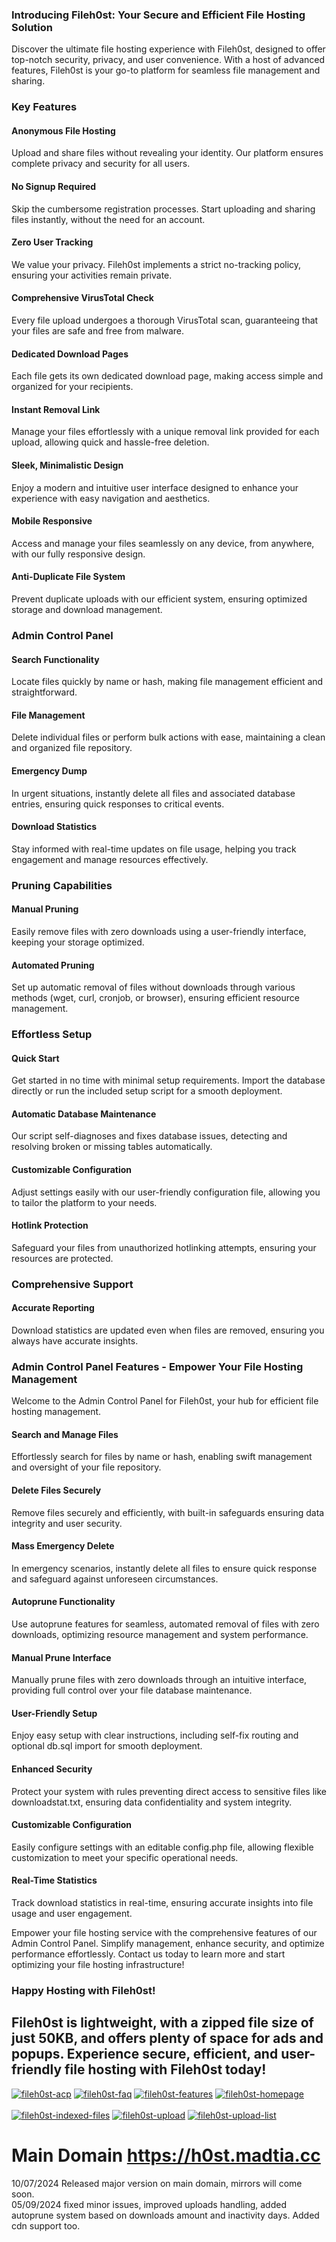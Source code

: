 ### Introducing Fileh0st: Your Secure and Efficient File Hosting Solution

Discover the ultimate file hosting experience with Fileh0st, designed to offer top-notch security, privacy, and user convenience. With a host of advanced features, Fileh0st is your go-to platform for seamless file management and sharing.

### Key Features

#### Anonymous File Hosting
Upload and share files without revealing your identity. Our platform ensures complete privacy and security for all users.

#### No Signup Required
Skip the cumbersome registration processes. Start uploading and sharing files instantly, without the need for an account.

#### Zero User Tracking
We value your privacy. Fileh0st implements a strict no-tracking policy, ensuring your activities remain private.

#### Comprehensive VirusTotal Check
Every file upload undergoes a thorough VirusTotal scan, guaranteeing that your files are safe and free from malware.

#### Dedicated Download Pages
Each file gets its own dedicated download page, making access simple and organized for your recipients.

#### Instant Removal Link
Manage your files effortlessly with a unique removal link provided for each upload, allowing quick and hassle-free deletion.

#### Sleek, Minimalistic Design
Enjoy a modern and intuitive user interface designed to enhance your experience with easy navigation and aesthetics.

#### Mobile Responsive
Access and manage your files seamlessly on any device, from anywhere, with our fully responsive design.

#### Anti-Duplicate File System
Prevent duplicate uploads with our efficient system, ensuring optimized storage and download management.

### Admin Control Panel

#### Search Functionality
Locate files quickly by name or hash, making file management efficient and straightforward.

#### File Management
Delete individual files or perform bulk actions with ease, maintaining a clean and organized file repository.

#### Emergency Dump
In urgent situations, instantly delete all files and associated database entries, ensuring quick responses to critical events.

#### Download Statistics
Stay informed with real-time updates on file usage, helping you track engagement and manage resources effectively.

### Pruning Capabilities

#### Manual Pruning
Easily remove files with zero downloads using a user-friendly interface, keeping your storage optimized.

#### Automated Pruning
Set up automatic removal of files without downloads through various methods (wget, curl, cronjob, or browser), ensuring efficient resource management.

### Effortless Setup

#### Quick Start
Get started in no time with minimal setup requirements. Import the database directly or run the included setup script for a smooth deployment.

#### Automatic Database Maintenance
Our script self-diagnoses and fixes database issues, detecting and resolving broken or missing tables automatically.

#### Customizable Configuration
Adjust settings easily with our user-friendly configuration file, allowing you to tailor the platform to your needs.

#### Hotlink Protection
Safeguard your files from unauthorized hotlinking attempts, ensuring your resources are protected.

### Comprehensive Support

#### Accurate Reporting
Download statistics are updated even when files are removed, ensuring you always have accurate insights.

### Admin Control Panel Features - Empower Your File Hosting Management

Welcome to the Admin Control Panel for Fileh0st, your hub for efficient file hosting management.

#### Search and Manage Files
Effortlessly search for files by name or hash, enabling swift management and oversight of your file repository.

#### Delete Files Securely
Remove files securely and efficiently, with built-in safeguards ensuring data integrity and user security.

#### Mass Emergency Delete
In emergency scenarios, instantly delete all files to ensure quick response and safeguard against unforeseen circumstances.

#### Autoprune Functionality
Use autoprune features for seamless, automated removal of files with zero downloads, optimizing resource management and system performance.

#### Manual Prune Interface
Manually prune files with zero downloads through an intuitive interface, providing full control over your file database maintenance.

#### User-Friendly Setup
Enjoy easy setup with clear instructions, including self-fix routing and optional db.sql import for smooth deployment.

#### Enhanced Security
Protect your system with rules preventing direct access to sensitive files like downloadstat.txt, ensuring data confidentiality and system integrity.

#### Customizable Configuration
Easily configure settings with an editable config.php file, allowing flexible customization to meet your specific operational needs.

#### Real-Time Statistics
Track download statistics in real-time, ensuring accurate insights into file usage and user engagement.

Empower your file hosting service with the comprehensive features of our Admin Control Panel. Simplify management, enhance security, and optimize performance effortlessly. Contact us today to learn more and start optimizing your file hosting infrastructure!

### Happy Hosting with Fileh0st!

Fileh0st is lightweight, with a zipped file size of just 50KB, and offers plenty of space for ads and popups. Experience secure, efficient, and user-friendly file hosting with Fileh0st today!
---

<a href="https://postimg.cc/WFWkzj9d" target="_blank"><img src="https://i.postimg.cc/fyZjHRmf/fileh0st-acp.png" alt="fileh0st-acp"/></a> <a href="https://postimg.cc/kDHSdJ6Z" target="_blank"><img src="https://i.postimg.cc/xTf3Mq00/fileh0st-faq.png" alt="fileh0st-faq"/></a> <a href="https://postimg.cc/SjR952sC" target="_blank"><img src="https://i.postimg.cc/y6XTD0CQ/fileh0st-features.png" alt="fileh0st-features"/></a> <a href="https://postimg.cc/y3DSS55v" target="_blank"><img src="https://i.postimg.cc/yxPh2CT4/fileh0st-homepage.png" alt="fileh0st-homepage"/></a><br/><br/>
<a href="https://postimg.cc/dLTysbG0" target="_blank"><img src="https://i.postimg.cc/Wb56nj30/fileh0st-indexed-files.png" alt="fileh0st-indexed-files"/></a> <a href="https://postimg.cc/RW5nNgTL" target="_blank"><img src="https://i.postimg.cc/4xnv2M7q/fileh0st-upload.png" alt="fileh0st-upload"/></a> <a href="https://postimg.cc/NK62TRJq" target="_blank"><img src="https://i.postimg.cc/P5cWg41x/fileh0st-upload-list.png" alt="fileh0st-upload-list"/></a> 

# Main Domain https://h0st.madtia.cc<br>
10/07/2024 Released major version on main domain, mirrors will come soon.<br>
05/09/2024 fixed minor issues, improved uploads handling, added autoprune system based on downloads amount and inactivity days. Added cdn support too.
